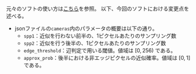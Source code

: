 元々のソフトの使い方は[こちら](https://github.com/linusmossberg/monte-carlo-ray-tracer/blob/master/README.md)を参照。
以下、今回のソフトにおける変更点を述べる。

- jsonファイルの```cameras```内のパラメータの概要は以下の通り。
    - ```spp1```：近似を行わない前半の、1ピクセルあたりのサンプリング数
    - ```spp2```：近似を行う後半の、1ピクセルあたりのサンプリング数
    - ```edge_threshold```：辺判定で用いる閾値。値域は $[0,256)$ である。
    - ```approx_prob```：後半における非エッジピクセルの近似確率。値域は $[0,1]$ である。